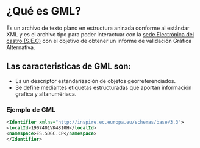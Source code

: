 # ¿Qué es GML?
Es un archivo de texto plano en estructura aninada conforme al estándar XML y es el archivo tipo para poder interactuar con la [sede Electrónica del castro (S.E.C)](https://www.sedecatastro.gob.es/OvcInicio.aspx?ticket=ST-33675-YTjVXvQfE4Ba2ocbMmYL-manssopro02.catastro.minhac.es) con el objetivo de obtener un informe de validación Gráfica Alternativa.

## Las caracteristicas de GML son:
* Es un descriptor estandarización de objetos georreferenciados.
* Se define mediantes etiquetas estructuradas que aportan información grafica y alfanumériaca.

### Ejemplo de GML
```XML <cp:areaValue oum="m2">44804</cp:areaValue>
<Identifier xmlns="http://inspire.ec.europa.eu/schemas/base/3.3">
<localId>1907401VK4810H</localId>
<namespace>ES.SDGC.CP</namespace>
</Identifier>
```